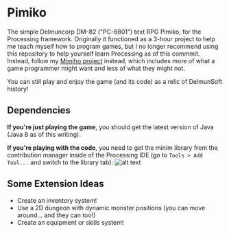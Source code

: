 # Pimiko

The simple Delmuncorp DM-82 ("PC-8801") text RPG Pimiko, for the Processing framework. Originally it functioned as a 3-hour project to help me teach myself how to program games, but I no longer recommend using this repository to help yourself learn Processing as of this commmit. Instead, follow my [Mimiho project](https://github.com/NoyemiK/Mimiho) instead, which includes more of what a game programmer might want and less of what they might not.

You can still play and enjoy the game (and its code) as a relic of DelmunSoft history!

## Dependencies

**If you're just playing the game**, you should get the latest version of Java (Java 8 as of this writing).

**If you're playing with the code**, you need to get the minim library from the contribution manager inside of the Processing IDE (go to `Tools > Add Tool...` and switch to the library tab):
![alt text](https://i.imgur.com/txPnJFz.png "Screenshot")


## Some Extension Ideas

- Create an inventory system!
- Use a 2D dungeon with dynamic monster positions (you can move around... and they can too!)
- Create an equipment or skills system!

